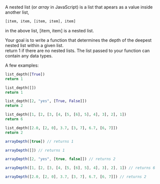A nested list (or *array* in JavaScript) is a list that apears as a value inside another list, 
```python
[item, item, [item, item], item]
```
in the above list, [item, item] is a nested list.  
  
Your goal is to write a function that determines the depth of the deepest nested list within a given list.  
return 1 if there are no nested lists.
The list passed to your function can contain any data types.  
  
A few examples:

```python
list_depth([True])
return 1

list_depth([])
return 1

list_depth([2, "yes", [True, False]])
return 2

list_depth([1, [2, [3, [4, [5, [6], 5], 4], 3], 2], 1])
return 6

list_depth([2.0, [2, 0], 3.7, [3, 7], 6.7, [6, 7]])
return 2
```
```javascript
arrayDepth([true]) // returns 1

arrayDepth([]) // returns 1

arrayDepth([2, "yes", [true, false]]) // returns 2

arrayDepth([1, [2, [3, [4, [5, [6], 5], 4], 3], 2], 1]) // returns 6

arrayDepth([2.0, [2, 0], 3.7, [3, 7], 6.7, [6, 7]]) // returns 2
```
